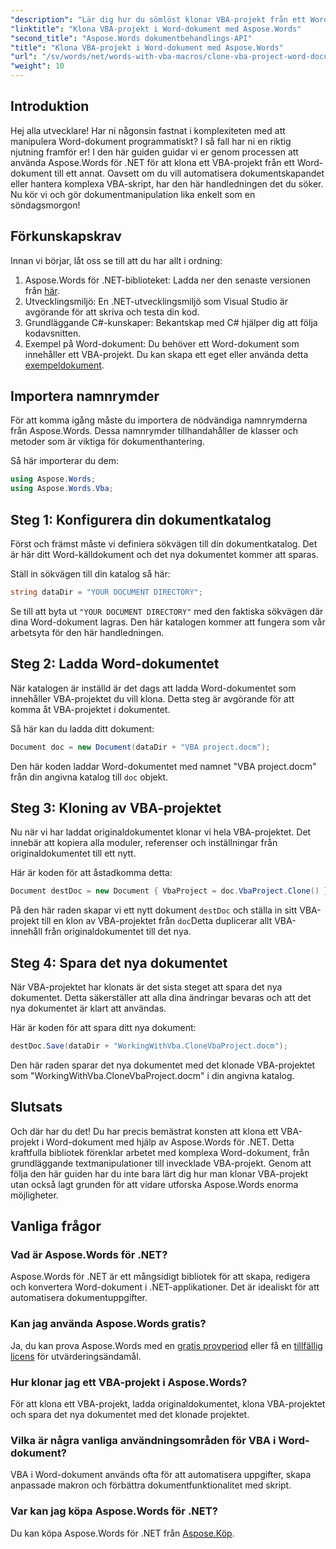 ```yaml
---
"description": "Lär dig hur du sömlöst klonar VBA-projekt från ett Word-dokument till ett annat med hjälp av Aspose.Words för .NET. Den här steg-för-steg-handledningen guidar dig genom installationen."
"linktitle": "Klona VBA-projekt i Word-dokument med Aspose.Words"
"second_title": "Aspose.Words dokumentbehandlings-API"
"title": "Klona VBA-projekt i Word-dokument med Aspose.Words"
"url": "/sv/words/net/words-with-vba-macros/clone-vba-project-word-document/"
"weight": 10
---
```


## Introduktion

Hej alla utvecklare! Har ni någonsin fastnat i komplexiteten med att manipulera Word-dokument programmatiskt? I så fall har ni en riktig njutning framför er! I den här guiden guidar vi er genom processen att använda Aspose.Words för .NET för att klona ett VBA-projekt från ett Word-dokument till ett annat. Oavsett om du vill automatisera dokumentskapandet eller hantera komplexa VBA-skript, har den här handledningen det du söker. Nu kör vi och gör dokumentmanipulation lika enkelt som en söndagsmorgon!

## Förkunskapskrav

Innan vi börjar, låt oss se till att du har allt i ordning:

1. Aspose.Words för .NET-biblioteket: Ladda ner den senaste versionen från [här](https://releases.aspose.com/words/net/).
2. Utvecklingsmiljö: En .NET-utvecklingsmiljö som Visual Studio är avgörande för att skriva och testa din kod.
3. Grundläggande C#-kunskaper: Bekantskap med C# hjälper dig att följa kodavsnitten.
4. Exempel på Word-dokument: Du behöver ett Word-dokument som innehåller ett VBA-projekt. Du kan skapa ett eget eller använda detta [exempeldokument](https://github.com/aspose-words/Aspose.Words-for-.NET/raw/99ba2a2d8b5d650deb40106225f383376b8b4bc6/Examples/Data/VBA%20project.docm).

## Importera namnrymder

För att komma igång måste du importera de nödvändiga namnrymderna från Aspose.Words. Dessa namnrymder tillhandahåller de klasser och metoder som är viktiga för dokumenthantering.

Så här importerar du dem:

```csharp
using Aspose.Words;
using Aspose.Words.Vba;
```

## Steg 1: Konfigurera din dokumentkatalog

Först och främst måste vi definiera sökvägen till din dokumentkatalog. Det är här ditt Word-källdokument och det nya dokumentet kommer att sparas.

Ställ in sökvägen till din katalog så här:

```csharp
string dataDir = "YOUR DOCUMENT DIRECTORY";
```

Se till att byta ut `"YOUR DOCUMENT DIRECTORY"` med den faktiska sökvägen där dina Word-dokument lagras. Den här katalogen kommer att fungera som vår arbetsyta för den här handledningen.

## Steg 2: Ladda Word-dokumentet

När katalogen är inställd är det dags att ladda Word-dokumentet som innehåller VBA-projektet du vill klona. Detta steg är avgörande för att komma åt VBA-projektet i dokumentet.

Så här kan du ladda ditt dokument:

```csharp
Document doc = new Document(dataDir + "VBA project.docm");
```

Den här koden laddar Word-dokumentet med namnet "VBA project.docm" från din angivna katalog till `doc` objekt.

## Steg 3: Kloning av VBA-projektet

Nu när vi har laddat originaldokumentet klonar vi hela VBA-projektet. Det innebär att kopiera alla moduler, referenser och inställningar från originaldokumentet till ett nytt.

Här är koden för att åstadkomma detta:

```csharp
Document destDoc = new Document { VbaProject = doc.VbaProject.Clone() };
```

På den här raden skapar vi ett nytt dokument `destDoc` och ställa in sitt VBA-projekt till en klon av VBA-projektet från `doc`Detta duplicerar allt VBA-innehåll från originaldokumentet till det nya.

## Steg 4: Spara det nya dokumentet

När VBA-projektet har klonats är det sista steget att spara det nya dokumentet. Detta säkerställer att alla dina ändringar bevaras och att det nya dokumentet är klart att användas.

Här är koden för att spara ditt nya dokument:

```csharp
destDoc.Save(dataDir + "WorkingWithVba.CloneVbaProject.docm");
```

Den här raden sparar det nya dokumentet med det klonade VBA-projektet som "WorkingWithVba.CloneVbaProject.docm" i din angivna katalog.

## Slutsats

Och där har du det! Du har precis bemästrat konsten att klona ett VBA-projekt i Word-dokument med hjälp av Aspose.Words för .NET. Detta kraftfulla bibliotek förenklar arbetet med komplexa Word-dokument, från grundläggande textmanipulationer till invecklade VBA-projekt. Genom att följa den här guiden har du inte bara lärt dig hur man klonar VBA-projekt utan också lagt grunden för att vidare utforska Aspose.Words enorma möjligheter.

## Vanliga frågor

### Vad är Aspose.Words för .NET?  
Aspose.Words för .NET är ett mångsidigt bibliotek för att skapa, redigera och konvertera Word-dokument i .NET-applikationer. Det är idealiskt för att automatisera dokumentuppgifter.

### Kan jag använda Aspose.Words gratis?  
Ja, du kan prova Aspose.Words med en [gratis provperiod](https://releases.aspose.com/) eller få en [tillfällig licens](https://purchase.aspose.com/temporary-license/) för utvärderingsändamål.

### Hur klonar jag ett VBA-projekt i Aspose.Words?  
För att klona ett VBA-projekt, ladda originaldokumentet, klona VBA-projektet och spara det nya dokumentet med det klonade projektet.

### Vilka är några vanliga användningsområden för VBA i Word-dokument?  
VBA i Word-dokument används ofta för att automatisera uppgifter, skapa anpassade makron och förbättra dokumentfunktionalitet med skript.

### Var kan jag köpa Aspose.Words för .NET?  
Du kan köpa Aspose.Words för .NET från [Aspose.Köp](https://purchase.aspose.com/buy).